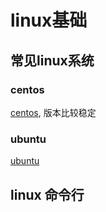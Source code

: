 # linux基础

## 常见linux系统

### centos

[centos](https://www.centos.org/), 版本比较稳定

### ubuntu

[ubuntu](https://www.ubuntu.com/index_kylin)

## linux 命令行